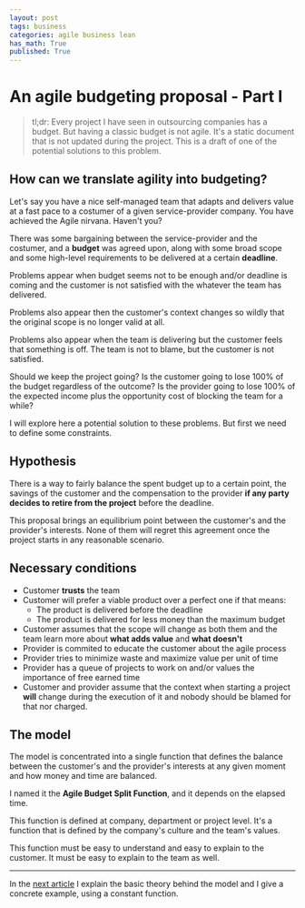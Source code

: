 ```yaml
---
layout: post
tags: business
categories: agile business lean
has_math: True
published: True
---
```


# An agile budgeting proposal - Part I

> tl;dr: Every project I have seen in outsourcing companies has a budget. But having a classic budget is not agile. It's a static document that is not updated during the project. This is a draft of one of the potential solutions to this problem.


## How can we translate agility into budgeting?

Let's say you have a nice self-managed team that adapts and delivers value at a fast pace to a costumer of a given service-provider company. You have achieved the Agile nirvana. Haven't you?

There was some bargaining between the service-provider and the costumer, and a **budget** was agreed upon, along with some broad scope and some high-level requirements to be delivered at a certain **deadline**. 

Problems appear when budget seems not to be enough and/or deadline is coming and the customer is not satisfied with the whatever the team has delivered.

Problems also appear then the customer's context changes so wildly that the original scope is no longer valid at all.

Problems also appear when the team is delivering but the customer feels that something is off. The team is not to blame, but the customer is not satisfied.

Should we keep the project going? Is the customer going to lose 100% of the budget regardless of the outcome? Is the provider going to lose 100% of the expected income plus the opportunity cost of blocking the team for a while?

I will explore here a potential solution to these problems. But first we need to define some constraints.

## Hypothesis

There is a way to fairly balance the spent budget up to a certain point, the savings of the customer and the compensation to the provider **if any party decides to retire from the project** before the deadline.

This proposal brings an equilibrium point between the customer's and the provider's interests. None of them will regret this agreement once the project starts in any reasonable scenario.

## Necessary conditions

* Customer **trusts** the team
* Customer will prefer a viable product over a perfect one if that means:
    * The product is delivered before the deadline
    * The product is delivered for less money than the maximum budget
* Customer assumes that the scope will change as both them and the team learn more about **what adds value** and **what doesn't**
* Provider is commited to educate the customer about the agile process
* Provider tries to minimize waste and maximize value per unit of time
* Provider has a queue of projects to work on and/or values the importance of free earned time
* Customer and provider assume that the context when starting a project **will** change during the execution of it and nobody should be blamed for that nor charged.

## The model

The model is concentrated into a single function that defines the balance between the customer's and the provider's interests at any given moment and how money and time are balanced.

I named it the **Agile Budget Split Function**, and it depends on the elapsed time.

This function is defined at company, department or project level. It's a function that is defined by the company's culture and the team's values.

This function must be easy to understand and easy to explain to the customer. It must be easy to explain to the team as well.

--- 
In the [next article](agile/business/lean/2022/11/24/en-an-agile-budgeting-proposal-part-II) I explain the basic theory behind the model and I give a concrete example, using a constant function.
